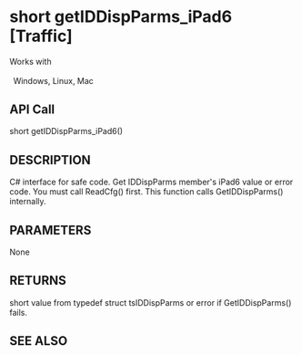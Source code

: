 # short getIDDispParms_iPad6 [Traffic]

Works with <p class="s1" style="padding-top: 2pt;padding-left: 5pt;text-indent: 0pt;text-align: left;"><a name="bookmark274">&zwnj;</a>Windows, Linux, Mac</p>

## API Call
short getIDDispParms_iPad6()
## DESCRIPTION
C# interface for safe code. Get IDDispParms member&#39;s iPad6 value or error code. You must call ReadCfg() first. This function calls GetIDDispParms() internally.

## PARAMETERS
None

## RETURNS
short value from typedef struct tsIDDispParms or error if GetIDDispParms() fails.

## SEE ALSO

